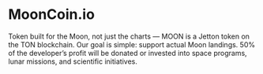 # MoonCoin.io
Token built for the Moon, not just the charts  —  MOON is a Jetton token on the TON blockchain. Our goal is simple: support actual Moon landings. 50% of the developer’s profit will be donated or invested into space programs, lunar missions, and scientific initiatives.
